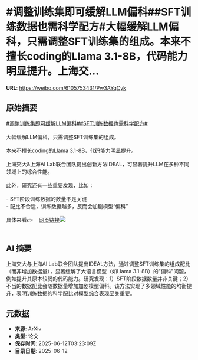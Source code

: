 # #调整训练集即可缓解LLM偏科##SFT训练数据也需科学配方#大幅缓解LLM偏科，只需调整SFT训练集的组成。本来不擅长coding的Llama 3.1-8B，代码能力明显提升。上海交...

**URL**: https://weibo.com/6105753431/Pw3AYqCyk

## 原始摘要

<a href="https://m.weibo.cn/search?containerid=231522type%3D1%26t%3D10%26q%3D%23%E8%B0%83%E6%95%B4%E8%AE%AD%E7%BB%83%E9%9B%86%E5%8D%B3%E5%8F%AF%E7%BC%93%E8%A7%A3LLM%E5%81%8F%E7%A7%91%23&amp;extparam=%23%E8%B0%83%E6%95%B4%E8%AE%AD%E7%BB%83%E9%9B%86%E5%8D%B3%E5%8F%AF%E7%BC%93%E8%A7%A3LLM%E5%81%8F%E7%A7%91%23" data-hide=""><span class="surl-text">#调整训练集即可缓解LLM偏科#</span></a><a href="https://m.weibo.cn/search?containerid=231522type%3D1%26t%3D10%26q%3D%23SFT%E8%AE%AD%E7%BB%83%E6%95%B0%E6%8D%AE%E4%B9%9F%E9%9C%80%E7%A7%91%E5%AD%A6%E9%85%8D%E6%96%B9%23&amp;extparam=%23SFT%E8%AE%AD%E7%BB%83%E6%95%B0%E6%8D%AE%E4%B9%9F%E9%9C%80%E7%A7%91%E5%AD%A6%E9%85%8D%E6%96%B9%23" data-hide=""><span class="surl-text">#SFT训练数据也需科学配方#</span></a><br><br>大幅缓解LLM偏科，只需调整SFT训练集的组成。<br><br>本来不擅长coding的Llama 3.1-8B，代码能力明显提升。<br><br>上海交大&amp;上海AI Lab联合团队提出创新方法IDEAL，可显著提升LLM在多种不同领域上的综合性能。<br><br>此外，研究还有一些重要发现，比如：<br><br>- SFT阶段训练数据的数量不是关键<br>- 配比不合适，训练数据越多，反而会加剧模型“偏科”<br><br>具体来看👉<a href="https://weibo.cn/sinaurl?u=https%3A%2F%2Fmp.weixin.qq.com%2Fs%2F3b4afz0xD6_drY10kosUrA" data-hide=""><span class="url-icon"><img style="width: 1rem;height: 1rem" src="https://h5.sinaimg.cn/upload/2015/09/25/3/timeline_card_small_web_default.png" referrerpolicy="no-referrer"></span><span class="surl-text">网页链接</span></a><img style="" src="https://tvax4.sinaimg.cn/large/006Fd7o3gy1i2bit433ccj30kg0hojwp.jpg" referrerpolicy="no-referrer"><br><br>

## AI 摘要

上海交大与上海AI Lab联合团队提出IDEAL方法，通过调整SFT训练集的组成配比（而非增加数据量），显著缓解了大语言模型（如Llama 3.1-8B）的"偏科"问题，例如提升其原本较弱的代码能力。研究发现：1）SFT阶段数据数量并非关键；2）不当的数据配比会随数据量增加加剧模型偏科。该方法实现了多领域性能的均衡提升，表明训练数据的科学配比对模型综合表现至关重要。

## 元数据

- **来源**: ArXiv
- **类型**: 论文
- **保存时间**: 2025-06-12T03:23:09Z
- **目录日期**: 2025-06-12
